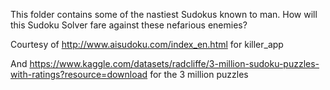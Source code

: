 This folder contains some of the nastiest Sudokus known to man. How will this Sudoku Solver fare against these nefarious enemies?

Courtesy of http://www.aisudoku.com/index_en.html for killer_app

And https://www.kaggle.com/datasets/radcliffe/3-million-sudoku-puzzles-with-ratings?resource=download for the 3 million puzzles
```